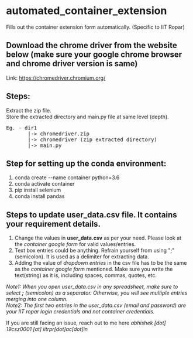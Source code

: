 # automated_container_extension
Fills out the container extension form automatically. (Specific to IIT Ropar)

## Download the chrome driver from the website below (make sure your google chrome browser and chrome driver version is same)
Link: https://chromedriver.chromium.org/

## Steps:
Extract the zip file.  
Store the extracted directory and main.py file at same level (depth).  
<pre>
Eg. - dir1  
       |-> chromedriver.zip  
       |-> chromedriver (zip extracted directory)  
       |-> main.py  
</pre>

## Step for setting up the conda environment:
1. conda create --name container python=3.6
2. conda activate container
3. pip install selenium
4. conda install pandas

## Steps to update user_data.csv file. It contains your requirement details.  
1. Change the values in **user_data.csv** as per your need. Please look at the *container google form* for valid values/entries.
2. Text box entries could be anything. Refrain yourself from using ";" (semicolon). It is used as a delimiter for extracting data.
3. Adding the value of *dropdown entries* in the csv file has to be the same as the *container google form* mentioned. Make sure you write the text(string) as it is, including spaces, commas, quotes, etc.  

*Note1: When you open user_data.csv in any spreadsheet, make sure to select **;** (semicolon) as a separator. Otherwise, you will see multiple entries merging into one column.*  
*Note2: The first two entries in the user_data.csv (email and password) are your IIT ropar login credentials and not container credentials.*


If you are still facing an issue, reach out to me here *abhishek [dot] 19csz0001 [at] iitrpr[dot]ac[dot]in*
